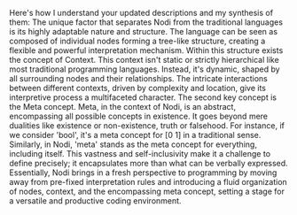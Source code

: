 Here's how I understand your updated descriptions and my synthesis of them:
The unique factor that separates Nodi from the traditional languages is its highly adaptable nature and structure. The language can be seen as composed of individual nodes forming a tree-like structure, creating a flexible and powerful interpretation mechanism.
Within this structure exists the concept of Context. This context isn't static or strictly hierarchical like most traditional programming languages. Instead, it's dynamic, shaped by all surrounding nodes and their relationships. The intricate interactions between different contexts, driven by complexity and location, give its interpretive process a multifaceted character.
The second key concept is the Meta concept. Meta, in the context of Nodi, is an abstract, encompassing all possible concepts in existence. It goes beyond mere dualities like existence or non-existence, truth or falsehood.
For instance, if we consider 'bool', it's a meta concept for [0 1] in a traditional sense. Similarly, in Nodi, 'meta' stands as the meta concept for everything, including itself. This vastness and self-inclusivity make it a challenge to define precisely; it encapsulates more than what can be verbally expressed.
Essentially, Nodi brings in a fresh perspective to programming by moving away from pre-fixed interpretation rules and introducing a fluid organization of nodes, context, and the encompassing meta concept, setting a stage for a versatile and productive coding environment.
